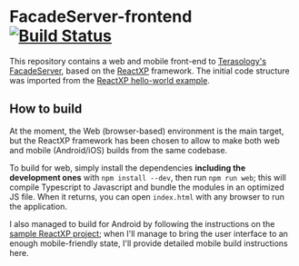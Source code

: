 # FacadeServer-frontend [![Build Status](https://travis-ci.org/gianluca-nitti/FacadeServer-frontend.svg?branch=master)](https://travis-ci.org/gianluca-nitti/FacadeServer-frontend)
This repository contains a web and mobile front-end to [Terasology's FacadeServer](https://github.com/MovingBlocks/FacadeServer), based on the [ReactXP](https://github.com/Microsoft/reactxp) framework. The initial code structure was imported from the [ReactXP hello-world example](https://github.com/Microsoft/reactxp/tree/master/samples/hello-world).

## How to build
At the moment, the Web (browser-based) environment is the main target, but the ReactXP framework has been chosen to allow to make both web and mobile (Android/iOS) builds from the same codebase.

To build for web, simply install the dependencies **including the development ones** with `npm install --dev`, then run `npm run web`; this will compile Typescript to Javascript and bundle the modules in an optimized JS file. When it returns, you can open `index.html` with any browser to run the application.

I also managed to build for Android by following the instructions on the [sample ReactXP project](https://github.com/Microsoft/reactxp/tree/master/samples/hello-world#building-for-react-native); when I'll manage to bring the user interface to an enough mobile-friendly state, I'll provide detailed mobile build instructions here.
